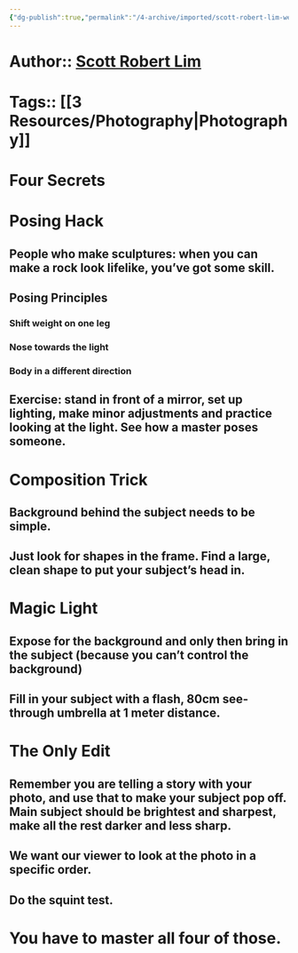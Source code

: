 ```yaml
---
{"dg-publish":true,"permalink":"/4-archive/imported/scott-robert-lim-webinar/","dgPassFrontmatter":true}
---
```




# Author:: [Scott Robert Lim](Scott%20Robert-Lim.md)


# Tags:: [[3 Resources/Photography\|Photography]]


# Four Secrets


# Posing Hack


## People who make sculptures: when you can make a <span class="underline"><span class="underline">rock</span></span> look lifelike, you’ve got some skill.


## Posing Principles


### Shift weight on one leg


### Nose towards the light


### Body in a different direction


## Exercise: stand in front of a mirror, set up lighting, make minor adjustments and practice looking at the light. See how a master poses someone.


# Composition Trick


## Background behind the subject needs to be simple.


## Just look for shapes in the frame. Find a large, clean shape to put your subject’s head in.


# Magic Light


## Expose for the background and <span class="underline"><span class="underline">only then</span></span> bring in the subject (because you can’t control the background)


## Fill in your subject with a flash, 80cm see-through umbrella at 1 meter distance.


# The Only Edit


## Remember you are telling a story with your photo, and use that to make your subject <span class="underline"><span class="underline">pop off</span></span>. Main subject should be brightest and sharpest, make all the rest darker and less sharp.


## We want our viewer to look at the photo in a specific order.


## Do the squint test.


# You have to master all four of those.


